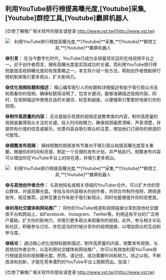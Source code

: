 ## **利用YouTube排行榜提高曝光度,**[Youtube]**采集,**[Youtube]**群控工具,**[Youtube]**霸屏机器人**

[😍想了解推广相关软件的朋友请登录 http://www.vst.tw](http://www.vst.tw)

 <center><img src="https://vst.tw/MP4/tuiguang/png/7.png" alt="利用YouTube排行榜提高曝光度,**[Youtube]**采集,**[Youtube]**群控工具,**[Youtube]**霸屏机器人"></center>

**😄引言：**
在当今数字化时代，YouTube已成为全球最受欢迎的在线视频平台之一。对于创作者而言，拥有高曝光度是实现成功的关键。而利用YouTube排行榜则是提高视频曝光度的有效策略之一。本文将介绍一些方法，帮助创作者借助排行榜机制来吸引更多观众，扩大影响力。

**😄优化视频标题和描述：**
精心编写吸引人的标题和详细描述有助于吸引观众点击和观看你的视频。确保标题简洁明了，包含关键词，能够准确描述视频内容。同时，在视频描述中使用合适的关键词、标签和链接，以便搜索引擎更好地索引你的视频。

**😄制作高质量的内容：**
无论是娱乐性质的视频还是教育类的内容，制作高质量的视频是赢得观众关注的关键。投入时间和精力，确保视频画质清晰，声音清楚，并提供有价值的信息或娱乐。优质内容会吸引观众的注意，增加他们订阅你的频道的可能性。

**😄频繁发布视频：**
保持频繁的视频发布节奏对于吸引观众和提高曝光度至关重要。根据你的时间和资源，制定一个合理的发布计划，并严格执行。频繁发布内容可以增加你在YouTube平台上的存在感，并吸引更多观众。

 <center><img src="https://vst.tw/MP4/tuiguang/png/3.png" alt="利用YouTube排行榜提高曝光度,**[Youtube]**采集,**[Youtube]**群控工具,**[Youtube]**霸屏机器人"></center>

**😄与其他创作者合作：**
与其他知名或相关领域的YouTuber合作，可以扩大你的受众群体，并提高曝光度。寻找与你内容相关的创作者，共同合作制作视频，跨频道宣传，相互推荐。这种互惠合作有助于吸引新观众，同时也能够提升你的信誉度。

**😄利用社交媒体和网站推广：**
将你的YouTube频道和视频链接分享到其他社交媒体平台和网站上，如Facebook、Instagram、Twitter等。利用这些平台的广泛用户基础，扩大你的影响力，并吸引更多观众来观看你的视频。此外，参与相关论坛和社区，积极参与讨论，并在适当的时候分享你的视频链接，以增加观众的互动和参与度。

**😄结论：**
通过精心优化视频标题和描述，制作高质量的内容，频繁发布视频，与其他创作者合作，以及利用社交媒体和网站推广，你可以有效地利用YouTube排行榜提高你的视频曝光度。然而，请记住，成功需要时间和努力。持之以恒，不断改进和创新，才能在竞争激烈的YouTube平台上脱颖而出。加油！

[😍想了解推广相关软件的朋友请登录 http://www.vst.tw](http://www.vst.tw)



